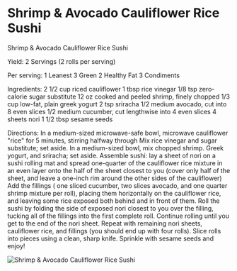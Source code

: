 # Shrimp & Avocado Cauliflower Rice Sushi

Shrimp & Avocado Cauliflower Rice Sushi

Yield:
2 Servings (2 rolls per serving)

Per serving:
1 Leanest
3 Green
2 Healthy Fat
3 Condiments

Ingredients:
2 1/2 cup riced cauliflower
1 tbsp rice vinegar
1/8 tsp zero-calorie sugar substitute
12 oz cooked and peeled shrimp, finely chopped
1/3 cup low-fat, plain greek yogurt
2 tsp sriracha
1/2 medium avocado, cut into 8 even slices
1/2 medium cucumber, cut lengthwise into 4 even slices
4 sheets nori
1 1/2 tbsp sesame seeds

Directions:
In a medium-sized microwave-safe bowl, microwave cauliflower "rice" for 5 minutes, stirring halfway through
Mix rice vinegar and sugar substitute; set aside.
In a medium-sized bowl, mix chopped shrimp. Greek yogurt, and sriracha; set aside.
Assemble sushi: lay a sheet of nori on a sushi rolling mat and spread one-quarter of the cauliflower rice mixture in an even layer onto the half of the sheet closest to you (cover only half of the sheet, and leave a one-inch rim around the other sides of the cauliflower) Add the fillings ( one sliced cucumber, two slices avocado, and one quarter shrimp mixture per roll), placing them horizontally on the cauliflower rice, and leaving some rice exposed both behind and in front of them. Roll the sushi by folding the side of exposed nori closest to you over the filling, tucking all of the fillings into the first complete roll. Continue rolling until you get to the end of the nori sheet.
Repeat with remaining nori sheets, cauliflower rice, and fillings (you should end up with four rolls).
Slice rolls into pieces using a clean, sharp knife.
Sprinkle with sesame seeds and enjoy!

![Shrimp & Avocado Cauliflower Rice Sushi](./Shrimp%20&%20Avocado%20Cauliflower%20Rice%20Sushi.png)

